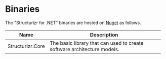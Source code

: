 # Binaries
The "Structurizr for .NET" binaries are hosted on [Nuget](https://www.nuget.org/profiles/structurizr) as follows.

Name                                          | Description
-------------------------------------------   | ---------------------------------------------------------------------------------------------------------------------------
Structurizr.Core        | The basic library that can used to create software architecture models.